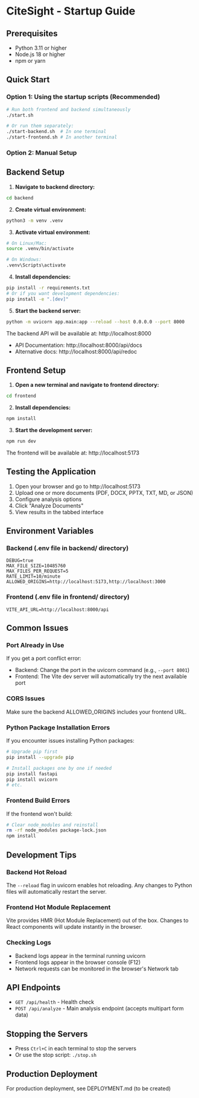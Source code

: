 # CiteSight - Startup Guide

## Prerequisites
- Python 3.11 or higher
- Node.js 18 or higher
- npm or yarn

## Quick Start

### Option 1: Using the startup scripts (Recommended)

```bash
# Run both frontend and backend simultaneously
./start.sh

# Or run them separately:
./start-backend.sh  # In one terminal
./start-frontend.sh # In another terminal
```

### Option 2: Manual Setup

## Backend Setup

1. **Navigate to backend directory:**
```bash
cd backend
```

2. **Create virtual environment:**
```bash
python3 -m venv .venv
```

3. **Activate virtual environment:**
```bash
# On Linux/Mac:
source .venv/bin/activate

# On Windows:
.venv\Scripts\activate
```

4. **Install dependencies:**
```bash
pip install -r requirements.txt
# Or if you want development dependencies:
pip install -e ".[dev]"
```

5. **Start the backend server:**
```bash
python -m uvicorn app.main:app --reload --host 0.0.0.0 --port 8000
```

The backend API will be available at: http://localhost:8000
- API Documentation: http://localhost:8000/api/docs
- Alternative docs: http://localhost:8000/api/redoc

## Frontend Setup

1. **Open a new terminal and navigate to frontend directory:**
```bash
cd frontend
```

2. **Install dependencies:**
```bash
npm install
```

3. **Start the development server:**
```bash
npm run dev
```

The frontend will be available at: http://localhost:5173

## Testing the Application

1. Open your browser and go to http://localhost:5173
2. Upload one or more documents (PDF, DOCX, PPTX, TXT, MD, or JSON)
3. Configure analysis options
4. Click "Analyze Documents"
5. View results in the tabbed interface

## Environment Variables

### Backend (.env file in backend/ directory)
```env
DEBUG=true
MAX_FILE_SIZE=10485760
MAX_FILES_PER_REQUEST=5
RATE_LIMIT=10/minute
ALLOWED_ORIGINS=http://localhost:5173,http://localhost:3000
```

### Frontend (.env file in frontend/ directory)
```env
VITE_API_URL=http://localhost:8000/api
```

## Common Issues

### Port Already in Use
If you get a port conflict error:
- Backend: Change the port in the uvicorn command (e.g., `--port 8001`)
- Frontend: The Vite dev server will automatically try the next available port

### CORS Issues
Make sure the backend ALLOWED_ORIGINS includes your frontend URL.

### Python Package Installation Errors
If you encounter issues installing Python packages:
```bash
# Upgrade pip first
pip install --upgrade pip

# Install packages one by one if needed
pip install fastapi
pip install uvicorn
# etc.
```

### Frontend Build Errors
If the frontend won't build:
```bash
# Clear node_modules and reinstall
rm -rf node_modules package-lock.json
npm install
```

## Development Tips

### Backend Hot Reload
The `--reload` flag in uvicorn enables hot reloading. Any changes to Python files will automatically restart the server.

### Frontend Hot Module Replacement
Vite provides HMR (Hot Module Replacement) out of the box. Changes to React components will update instantly in the browser.

### Checking Logs
- Backend logs appear in the terminal running uvicorn
- Frontend logs appear in the browser console (F12)
- Network requests can be monitored in the browser's Network tab

## API Endpoints

- `GET /api/health` - Health check
- `POST /api/analyze` - Main analysis endpoint (accepts multipart form data)

## Stopping the Servers

- Press `Ctrl+C` in each terminal to stop the servers
- Or use the stop script: `./stop.sh`

## Production Deployment

For production deployment, see DEPLOYMENT.md (to be created)